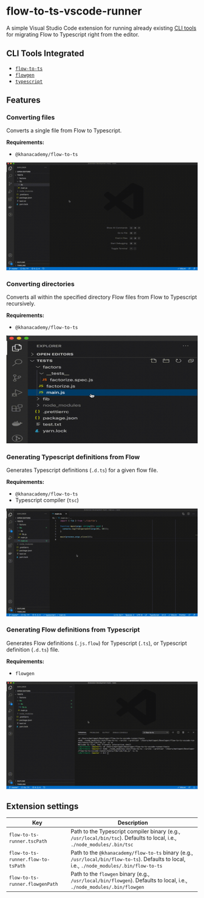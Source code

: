 # flow-to-ts-vscode-runner

A simple Visual Studio Code extension for running already existing [CLI tools](#cli-tools-integrated) for migrating Flow to Typescript right from the editor.

## CLI Tools Integrated

- [`flow-to-ts`](https://www.npmjs.com/package/@khanacademy/flow-to-ts)
- [`flowgen`](https://www.npmjs.com/package/flowgen)
- [`typescript`](https://www.npmjs.com/package/typescript)

## Features

### Converting files

Converts a single file from Flow to Typescript.

**Requirements:**

- `@khanacademy/flow-to-ts`

![Convert Flow file to Typescript](public/convert-file.gif)

### Converting directories

Converts all within the specified directory Flow files from Flow to Typescript recursively.

**Requirements:**

- `@khanacademy/flow-to-ts`

![Convert Directory file to Typescript](public/convert-directory.gif)

### Generating Typescript definitions from Flow

Generates Typescript definitions (`.d.ts`) for a given flow file.

**Requirements:**

- `@khanacademy/flow-to-ts`
- Typescript compiler (`tsc`)

![Generate Typescript definitions from Flow](public/generate-dts.gif)

### Generating Flow definitions from Typescript

Generates Flow definitions (`.js.flow`) for Typescript (`.ts`), or Typescript definition (`.d.ts`) file.

**Requirements:**

- `flowgen`

![Generate Flow definitions from Typescript](public/generate-flow-defs.gif)

## Extension settings

| Key | Description |
|---- | ---------- |
| `flow-to-ts-runner.tscPath` | Path to the Typescript compiler binary (e.g., `/usr/local/bin/tsc`). Defaults to local, i.e., `./node_modules/.bin/tsc` |
| `flow-to-ts-runner.flow-to-tsPath` | Path to the `@khanacademy/flow-to-ts` binary (e.g., `/usr/local/bin/flow-to-ts`). Defaults to local, i.e., `./node_modules/.bin/flow-to-ts` |
| `flow-to-ts-runner.flowgenPath` | Path to the `flowgen` binary (e.g., `/usr/local/bin/flowgen`). Defaults to local, i.e., `./node_modules/.bin/flowgen` |
